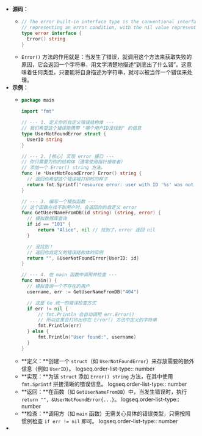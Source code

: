 - **源码：**
	- ```go
	  // The error built-in interface type is the conventional interface for
	  // representing an error condition, with the nil value representing no error.
	  type error interface {
	  	Error() string
	  }
	  ```
	- `Error()` 方法的作用就是：当发生了错误，就调用这个方法来获取失败的原因，它会返回一个字符串，用文字清楚地描述“到底出了什么错”。这意味着任何类型，只要能将自身描述为字符串，就可以被当作一个错误来处理。
- **示例：**
	- ```go
	  package main
	  
	  import "fmt"
	  
	  // --- 1. 定义你的自定义错误结构体 ---
	  // 我们希望这个错误能携带 "哪个用户ID没找到" 的信息
	  type UserNotFoundError struct {
	  	UserID string
	  }
	  
	  // --- 2. [核心] 实现 error 接口 ---
	  // 你只需要为你的结构体（通常使用指针接收者）
	  // 添加一个 Error() string 方法。
	  func (e *UserNotFoundError) Error() string {
	  	// 返回你希望这个错误被打印时的样子
	  	return fmt.Sprintf("resource error: user with ID '%s' was not found", e.UserID)
	  }
	  
	  // --- 3. 编写一个模拟函数 ---
	  // 这个函数在找不到用户时，会返回你的自定义 error
	  func GetUserNameFromDB(id string) (string, error) {
	  	// 模拟数据库查询
	  	if id == "101" {
	  		return "Alice", nil // 找到了，error 返回 nil
	  	}
	  
	  	// 没找到！
	  	// 返回你自定义的错误结构体的实例
	  	return "", &UserNotFoundError{UserID: id}
	  }
	  
	  // --- 4. 在 main 函数中调用并检查 ---
	  func main() {
	  	// 模拟查询一个不存在的用户
	  	username, err := GetUserNameFromDB("404")
	  
	  	// 这是 Go 统一的错误检查方式
	  	if err != nil {
	  		// fmt.Println 会自动调用 err.Error()
	  		// 所以这里会打印出你在 Error() 方法中定义的字符串
	  		fmt.Println(err)
	  	} else {
	  		fmt.Println("User found:", username)
	  	}
	  }
	  ```
	- **定义：**创建一个 `struct`（如 `UserNotFoundError`）来存放需要的额外信息（例如 `UserID`）。
	  logseq.order-list-type:: number
	- **实现：**为该 `struct` 添加 `Error() string` 方法，在其中使用 `fmt.Sprintf` 拼接清晰的错误信息。
	  logseq.order-list-type:: number
	- **返回：**在函数（如 `GetUserNameFromDB`）中，当发生错误时，执行 `return "", &UserNotFoundError{...}`。
	  logseq.order-list-type:: number
	- **检查：**调用方（如 `main` 函数）无需关心具体的错误类型，只需按照惯例检查 `if err != nil` 即可。
	  logseq.order-list-type:: number
-